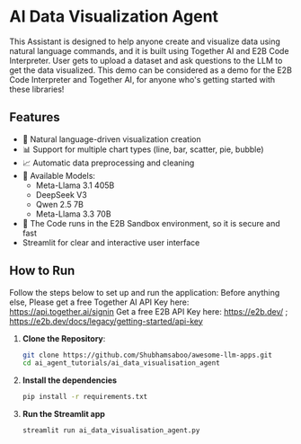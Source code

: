 # AI Data Visualization Agent

This Assistant is designed to help anyone create and visualize data using natural language commands, and it is built using Together AI and E2B Code Interpreter. User gets to upload a dataset and ask questions to the LLM to get the data visualized. This demo can be considered as a demo for the E2B Code Interpreter and Together AI, for anyone who's getting started with these libraries!

## Features

- 🎨 Natural language-driven visualization creation
- 📊 Support for multiple chart types (line, bar, scatter, pie, bubble)
- 📈 Automatic data preprocessing and cleaning
- 🎯 Available Models:
  - Meta-Llama 3.1 405B
  - DeepSeek V3
  - Qwen 2.5 7B
  - Meta-Llama 3.3 70B
- 📱 The Code runs in the E2B Sandbox environment, so it is secure and fast
- Streamlit for clear and interactive user interface

## How to Run

Follow the steps below to set up and run the application:
Before anything else, Please get a free Together AI API Key here: https://api.together.ai/signin
Get a free E2B API Key here: https://e2b.dev/ ; https://e2b.dev/docs/legacy/getting-started/api-key

1. **Clone the Repository**:
   ```bash
   git clone https://github.com/Shubhamsaboo/awesome-llm-apps.git
   cd ai_agent_tutorials/ai_data_visualisation_agent
   ```

2. **Install the dependencies**
    ```bash
    pip install -r requirements.txt
    ```

3. **Run the Streamlit app**
    ```bash
    streamlit run ai_data_visualisation_agent.py
    ```

